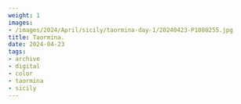 ```yaml
---
weight: 1
images:
- /images/2024/April/sicily/taormina-day-1/20240423-P1080255.jpg
title: Taormina.
date: 2024-04-23
tags:
- archive
- digital
- color
- taormina
- sicily
---
```


